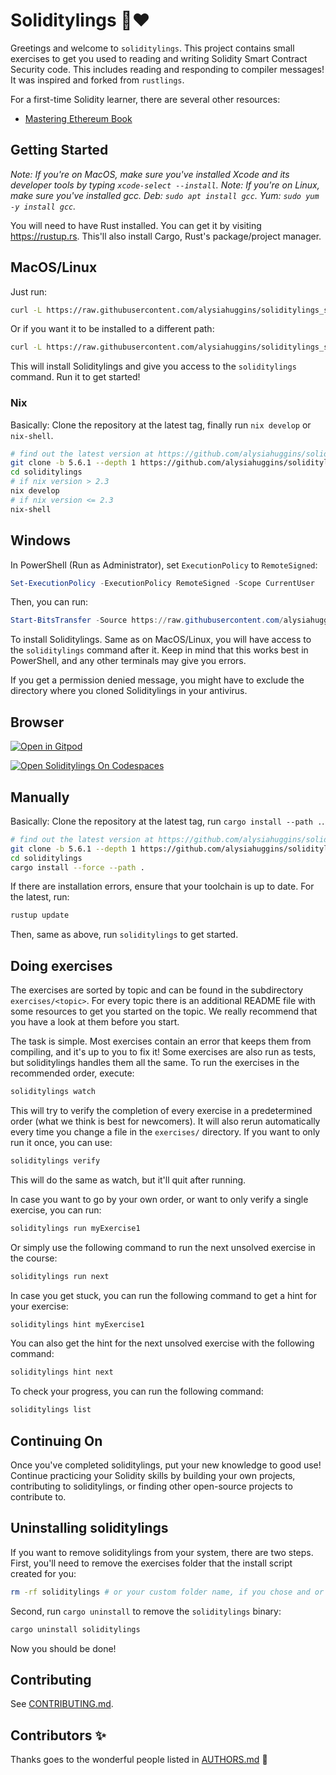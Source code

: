 <div class="oranda-hide">

# Soliditylings 🦀❤️

</div>

Greetings and welcome to `soliditylings`. This project contains small exercises to get you used to reading and writing Solidity Smart Contract Security code. This includes reading and responding to compiler messages! It was inspired and forked from `rustlings`. 


For a first-time Solidity learner, there are several other resources:

- [Mastering Ethereum Book](https://github.com/ethereumbook/ethereumbook) 

## Getting Started

_Note: If you're on MacOS, make sure you've installed Xcode and its developer tools by typing `xcode-select --install`._
_Note: If you're on Linux, make sure you've installed gcc. Deb: `sudo apt install gcc`. Yum: `sudo yum -y install gcc`._

You will need to have Rust installed. You can get it by visiting <https://rustup.rs>. This'll also install Cargo, Rust's package/project manager.

## MacOS/Linux

Just run:

```bash
curl -L https://raw.githubusercontent.com/alysiahuggins/soliditylings_security/main/install.sh | bash
```

Or if you want it to be installed to a different path:

```bash
curl -L https://raw.githubusercontent.com/alysiahuggins/soliditylings_security/main/install.sh | bash -s mypath/
```

This will install Soliditylings and give you access to the `soliditylings` command. Run it to get started!

### Nix

Basically: Clone the repository at the latest tag, finally run `nix develop` or `nix-shell`.

```bash
# find out the latest version at https://github.com/alysiahuggins/soliditylings_security/releases/latest (on edit 5.6.1)
git clone -b 5.6.1 --depth 1 https://github.com/alysiahuggins/soliditylings_security
cd soliditylings
# if nix version > 2.3
nix develop
# if nix version <= 2.3
nix-shell
```

## Windows

In PowerShell (Run as Administrator), set `ExecutionPolicy` to `RemoteSigned`:

```ps1
Set-ExecutionPolicy -ExecutionPolicy RemoteSigned -Scope CurrentUser
```

Then, you can run:

```ps1
Start-BitsTransfer -Source https://raw.githubusercontent.com/alysiahuggins/soliditylings_security/main/install.ps1 -Destination $env:TMP/install_soliditylings.ps1; Unblock-File $env:TMP/install_soliditylings.ps1; Invoke-Expression $env:TMP/install_soliditylings.ps1
```

To install Soliditylings. Same as on MacOS/Linux, you will have access to the `soliditylings` command after it. Keep in mind that this works best in PowerShell, and any other terminals may give you errors.

If you get a permission denied message, you might have to exclude the directory where you cloned Soliditylings in your antivirus.

## Browser

[![Open in Gitpod](https://gitpod.io/button/open-in-gitpod.svg)](https://gitpod.io/#https://github.com/alysiahuggins/soliditylings_security)

[![Open Soliditylings On Codespaces](https://github.com/codespaces/badge.svg)](https://github.com/codespaces/new/?repo=alysiahuggins%2Fsoliditylings_security&ref=main)

## Manually

Basically: Clone the repository at the latest tag, run `cargo install --path .`.

```bash
# find out the latest version at https://github.com/alysiahuggins/soliditylings_security/releases/latest 
git clone -b 5.6.1 --depth 1 https://github.com/alysiahuggins/soliditylings_security
cd soliditylings
cargo install --force --path .
```

If there are installation errors, ensure that your toolchain is up to date. For the latest, run:

```bash
rustup update
```

Then, same as above, run `soliditylings` to get started.

## Doing exercises

The exercises are sorted by topic and can be found in the subdirectory `exercises/<topic>`. For every topic there is an additional README file with some resources to get you started on the topic. We really recommend that you have a look at them before you start.

The task is simple. Most exercises contain an error that keeps them from compiling, and it's up to you to fix it! Some exercises are also run as tests, but soliditylings handles them all the same. To run the exercises in the recommended order, execute:

```bash
soliditylings watch
```

This will try to verify the completion of every exercise in a predetermined order (what we think is best for newcomers). It will also rerun automatically every time you change a file in the `exercises/` directory. If you want to only run it once, you can use:

```bash
soliditylings verify
```

This will do the same as watch, but it'll quit after running.

In case you want to go by your own order, or want to only verify a single exercise, you can run:

```bash
soliditylings run myExercise1
```

Or simply use the following command to run the next unsolved exercise in the course:

```bash
soliditylings run next
```

In case you get stuck, you can run the following command to get a hint for your
exercise:

```bash
soliditylings hint myExercise1
```

You can also get the hint for the next unsolved exercise with the following command:

```bash
soliditylings hint next
```

To check your progress, you can run the following command:

```bash
soliditylings list
```


## Continuing On

Once you've completed soliditylings, put your new knowledge to good use! Continue practicing your Solidity skills by building your own projects, contributing to soliditylings, or finding other open-source projects to contribute to.

## Uninstalling soliditylings

If you want to remove soliditylings from your system, there are two steps. First, you'll need to remove the exercises folder that the install script created
for you:

```bash
rm -rf soliditylings # or your custom folder name, if you chose and or renamed it
```

Second, run `cargo uninstall` to remove the `soliditylings` binary:

```bash
cargo uninstall soliditylings
```

Now you should be done!

## Contributing

See [CONTRIBUTING.md](https://github.com/alysiahuggins/soliditylings_security/blob/main/CONTRIBUTING.md).

## Contributors ✨

Thanks goes to the wonderful people listed in [AUTHORS.md](https://github.com/alysiahuggins/soliditylings_security/blob/main/AUTHORS.md) 🎉

